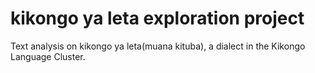 # kikongo ya leta exploration project
Text analysis on kikongo ya leta(muana kituba), a dialect in the Kikongo Language Cluster.
